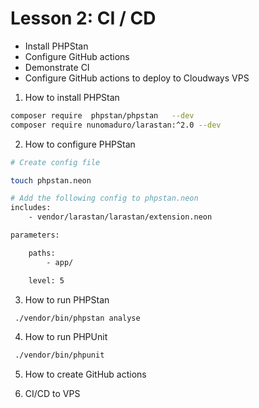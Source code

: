 
# Lesson 2: CI / CD

- Install PHPStan
- Configure GitHub actions
- Demonstrate CI
- Configure GitHub actions to deploy to Cloudways VPS

1. How to install PHPStan

```bash
composer require  phpstan/phpstan   --dev
composer require nunomaduro/larastan:^2.0 --dev
```

2. How to configure PHPStan

```bash
# Create config file

touch phpstan.neon

# Add the following config to phpstan.neon
includes:
    - vendor/larastan/larastan/extension.neon

parameters:

    paths:
        - app/

    level: 5

```

3. How to run PHPStan

```bash
 ./vendor/bin/phpstan analyse    
```


4. How to run PHPUnit

```bash
 ./vendor/bin/phpunit    
```


5. How to create GitHub actions

6. CI/CD to VPS